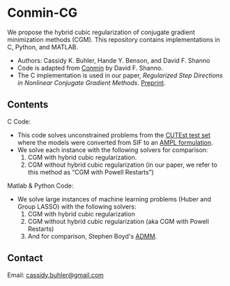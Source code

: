 # Conmin-CG
We propose the hybrid cubic regularization of conjugate gradient minimization methods (CGM). This repository contains implementations in C, Python, and MATLAB. 

- Authors: Cassidy K. Buhler, Hande Y. Benson, and David F. Shanno
- Code is adapted from [Conmin](https://dl.acm.org/doi/pdf/10.1145/355921.355933) by David F. Shanno.
- The C implementation is used in our paper, *Regularized Step Directions in Nonlinear Conjugate Gradient Methods*. [Preprint](https://arxiv.org/abs/2110.06308). 

## Contents

C Code:
- This code solves unconstrained problems from the [CUTEst test set](https://github.com/ralna/CUTEst) where the models were converted from SIF to an [AMPL formulation](https://vanderbei.princeton.edu/ampl/nlmodels/cute/index.html).
- We solve each instance with the following solvers for comparison:
  1. CGM with hybrid cubic regularization.
  2. CGM without hybrid cubic regularization (in our paper, we refer to this method as “CGM with Powell Restarts”)


Matlab & Python Code:
- We solve large instances of machine learning problems (Huber and Group LASSO) with the following solvers:
  1. CGM with hybrid cubic regularization
  2. CGM without hybrid cubic regularization (aka CGM with Powell Restarts)
  3. And for comparison, Stephen Boyd's [ADMM](https://web.stanford.edu/~boyd/papers/admm/).

## Contact
Email: cassidy.buhler@gmail.com
